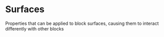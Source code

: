 # Surfaces
Properties that can be applied to block surfaces, causing them to interact differently with other blocks
